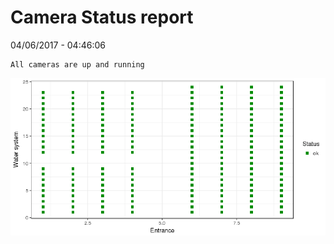 Camera Status report
================
04/06/2017 - 04:46:06

    All cameras are up and running

![](camreport_files/figure-markdown_github/unnamed-chunk-2-1.png)
